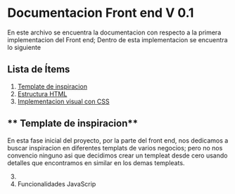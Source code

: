# **Documentacion Front end V 0.1**
En este archivo se encuentra la documentacion con respecto a la primera implementacion del Front end; Dentro de esta implementacion se encuentra lo siguiente
## Lista de Ítems

1. [Template de inspiracion](Template-de-inspiracion)
2. [Estructura HTML](Estructura-HTML)
3. [Implementacion visual con CSS](Implementacion-visual-con-CSS)


## ** Template de inspiracion**
En esta fase inicial del proyecto, por la parte del front end, nos dedicamos a buscar inspiracion en diferentes templats de varios negocios; pero no nos convencio ninguno asi que decidimos crear un templeat desde cero usando detalles que encontramos en similar en los demas templeats.


3. 
4. Funcionalidades JavaScrip

